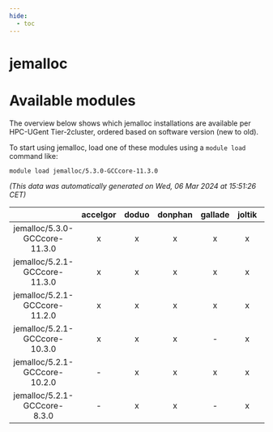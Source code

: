 ```yaml
---
hide:
  - toc
---
```


jemalloc
========

# Available modules


The overview below shows which jemalloc installations are available per HPC-UGent Tier-2cluster, ordered based on software version (new to old).

To start using jemalloc, load one of these modules using a `module load` command like:

```shell
module load jemalloc/5.3.0-GCCcore-11.3.0
```

*(This data was automatically generated on Wed, 06 Mar 2024 at 15:51:26 CET)*  

| |accelgor|doduo|donphan|gallade|joltik|skitty|
| :---: | :---: | :---: | :---: | :---: | :---: | :---: |
|jemalloc/5.3.0-GCCcore-11.3.0|x|x|x|x|x|x|
|jemalloc/5.2.1-GCCcore-11.3.0|x|x|x|x|x|x|
|jemalloc/5.2.1-GCCcore-11.2.0|x|x|x|x|x|x|
|jemalloc/5.2.1-GCCcore-10.3.0|x|x|x|-|x|x|
|jemalloc/5.2.1-GCCcore-10.2.0|-|x|x|x|x|x|
|jemalloc/5.2.1-GCCcore-8.3.0|-|x|x|-|x|x|
